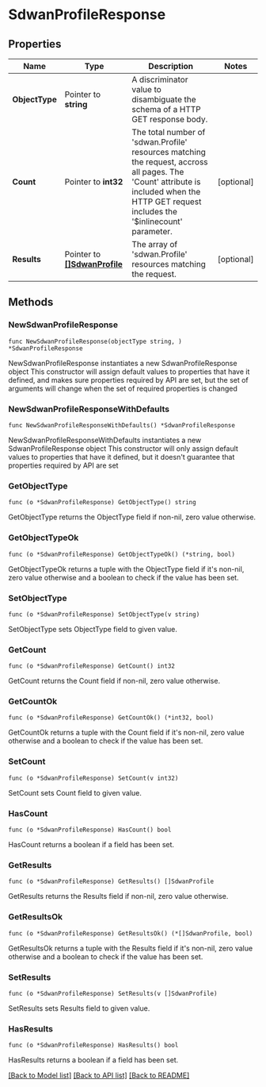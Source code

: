 # SdwanProfileResponse

## Properties

Name | Type | Description | Notes
------------ | ------------- | ------------- | -------------
**ObjectType** | Pointer to **string** | A discriminator value to disambiguate the schema of a HTTP GET response body. | 
**Count** | Pointer to **int32** | The total number of &#39;sdwan.Profile&#39; resources matching the request, accross all pages. The &#39;Count&#39; attribute is included when the HTTP GET request includes the &#39;$inlinecount&#39; parameter. | [optional] 
**Results** | Pointer to [**[]SdwanProfile**](sdwan.Profile.md) | The array of &#39;sdwan.Profile&#39; resources matching the request. | [optional] 

## Methods

### NewSdwanProfileResponse

`func NewSdwanProfileResponse(objectType string, ) *SdwanProfileResponse`

NewSdwanProfileResponse instantiates a new SdwanProfileResponse object
This constructor will assign default values to properties that have it defined,
and makes sure properties required by API are set, but the set of arguments
will change when the set of required properties is changed

### NewSdwanProfileResponseWithDefaults

`func NewSdwanProfileResponseWithDefaults() *SdwanProfileResponse`

NewSdwanProfileResponseWithDefaults instantiates a new SdwanProfileResponse object
This constructor will only assign default values to properties that have it defined,
but it doesn't guarantee that properties required by API are set

### GetObjectType

`func (o *SdwanProfileResponse) GetObjectType() string`

GetObjectType returns the ObjectType field if non-nil, zero value otherwise.

### GetObjectTypeOk

`func (o *SdwanProfileResponse) GetObjectTypeOk() (*string, bool)`

GetObjectTypeOk returns a tuple with the ObjectType field if it's non-nil, zero value otherwise
and a boolean to check if the value has been set.

### SetObjectType

`func (o *SdwanProfileResponse) SetObjectType(v string)`

SetObjectType sets ObjectType field to given value.


### GetCount

`func (o *SdwanProfileResponse) GetCount() int32`

GetCount returns the Count field if non-nil, zero value otherwise.

### GetCountOk

`func (o *SdwanProfileResponse) GetCountOk() (*int32, bool)`

GetCountOk returns a tuple with the Count field if it's non-nil, zero value otherwise
and a boolean to check if the value has been set.

### SetCount

`func (o *SdwanProfileResponse) SetCount(v int32)`

SetCount sets Count field to given value.

### HasCount

`func (o *SdwanProfileResponse) HasCount() bool`

HasCount returns a boolean if a field has been set.

### GetResults

`func (o *SdwanProfileResponse) GetResults() []SdwanProfile`

GetResults returns the Results field if non-nil, zero value otherwise.

### GetResultsOk

`func (o *SdwanProfileResponse) GetResultsOk() (*[]SdwanProfile, bool)`

GetResultsOk returns a tuple with the Results field if it's non-nil, zero value otherwise
and a boolean to check if the value has been set.

### SetResults

`func (o *SdwanProfileResponse) SetResults(v []SdwanProfile)`

SetResults sets Results field to given value.

### HasResults

`func (o *SdwanProfileResponse) HasResults() bool`

HasResults returns a boolean if a field has been set.


[[Back to Model list]](../README.md#documentation-for-models) [[Back to API list]](../README.md#documentation-for-api-endpoints) [[Back to README]](../README.md)


